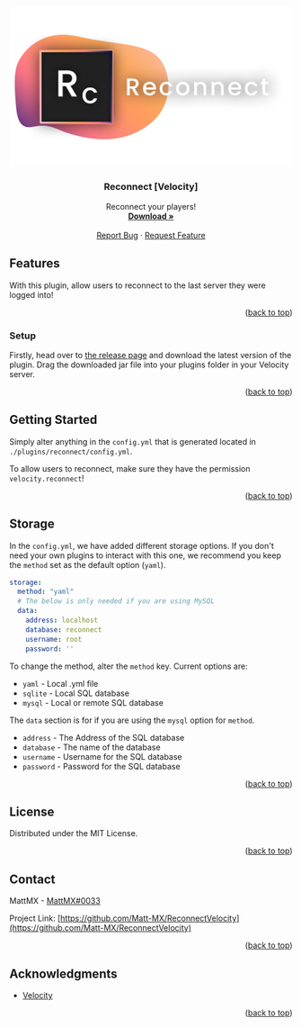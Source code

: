 <div id="top"></div>
<!--
*** Thanks for checking out the Best-README-Template. If you have a suggestion
*** that would make this better, please fork the repo and create a pull request
*** or simply open an issue with the tag "enhancement".
*** Don't forget to give the project a star!
*** Thanks again! Now go create something AMAZING! :D
-->



<!-- PROJECT SHIELDS -->
<!--
*** I'm using markdown "reference style" links for readability.
*** Reference links are enclosed in brackets [ ] instead of parentheses ( ).
*** See the bottom of this document for the declaration of the reference variables
*** for contributors-url, forks-url, etc. This is an optional, concise syntax you may use.
*** https://www.markdownguide.org/basic-syntax/#reference-style-links
-->

[comment]: <> ([![Contributors][contributors-shield]][contributors-url])

[comment]: <> ([![Forks][forks-shield]][forks-url])

[comment]: <> ([![Stargazers][stars-shield]][stars-url])

[comment]: <> ([![Issues][issues-shield]][issues-url])

[comment]: <> ([![MIT License][license-shield]][license-url])

[comment]: <> ([![LinkedIn][linkedin-shield]][linkedin-url])



<!-- PROJECT LOGO -->
<br />
<div align="center">
  <a href="rc_banner.png">
    <img src="rc_banner.png" alt="Logo" width="512">
  </a>

<h3 align="center">Reconnect [Velocity]</h3>

  <p align="center">
    Reconnect your players!
    <br />
    <a href="https://github.com/Matt-MX/ReconnectVelocity/releases"><strong>Download »</strong></a>
    <br />
    <br />
    <a href="https://github.com/Matt-MX/ReconnectVelocity/issues">Report Bug</a>
    ·
    <a href="https://github.com/Matt-MX/ReconnectVelocity/issues">Request Feature</a>
  </p>
</div>

<!-- ABOUT THE PROJECT -->
## Features

[comment]: <> ([![Product Name Screen Shot][product-screenshot]]&#40;https://example.com&#41;)

With this plugin, allow users to reconnect to the last server they were logged into!

<p align="right">(<a href="#top">back to top</a>)</p>

### Setup

Firstly, head over to [the release page](https://github.com/Matt-MX/ReconnectVelocity/releases) and
download the latest version of the plugin. Drag the downloaded jar file into your
plugins folder in your Velocity server.


<p align="right">(<a href="#top">back to top</a>)</p>



<!-- GETTING STARTED -->
## Getting Started

Simply alter anything in the `config.yml` that is generated located in `./plugins/reconnect/config.yml`.

To allow users to reconnect, make sure they have the permission `velocity.reconnect`!

<p align="right">(<a href="#top">back to top</a>)</p>

<!-- Storage -->
## Storage

In the `config.yml`, we have added different storage options. If you don't need your 
own plugins to interact with this one, we recommend you keep the `method` set as the default
option (`yaml`).

```yml
storage:
  method: "yaml"
  # The below is only needed if you are using MySQL
  data:
    address: localhost
    database: reconnect
    username: root
    password: ''
```

To change the method, alter the `method` key. Current options are:

- `yaml` - Local .yml file
- `sqlite` - Local SQL database
- `mysql` - Local or remote SQL database

The `data` section is for if you are using the `mysql` option for `method`.

- `address` - The Address of the SQL database
- `database` - The name of the database
- `username` - Username for the SQL database
- `password` - Password for the SQL database

<p align="right">(<a href="#top">back to top</a>)</p>

<!-- LICENSE -->
## License

Distributed under the MIT License.

<p align="right">(<a href="#top">back to top</a>)</p>



<!-- CONTACT -->
## Contact

MattMX - [MattMX#0033](https://discord.gg)

Project Link: [https://github.com/Matt-MX/ReconnectVelocity](https://github.com/Matt-MX/ReconnectVelocity)

<p align="right">(<a href="#top">back to top</a>)</p>



<!-- ACKNOWLEDGMENTS -->
## Acknowledgments

* [Velocity](https://velocitypowered.com/)

<p align="right">(<a href="#top">back to top</a>)</p>



<!-- MARKDOWN LINKS & IMAGES -->
<!-- https://www.markdownguide.org/basic-syntax/#reference-style-links -->

[comment]: <> ([contributors-shield]: https://img.shields.io/github/contributors/othneildrew/Best-README-Template.svg?style=for-the-badge)

[comment]: <> ([contributors-url]: https://github.com/othneildrew/Best-README-Template/graphs/contributors)

[comment]: <> ([forks-shield]: https://img.shields.io/github/forks/othneildrew/Best-README-Template.svg?style=for-the-badge)

[comment]: <> ([forks-url]: https://github.com/othneildrew/Best-README-Template/network/members)

[comment]: <> ([stars-shield]: https://img.shields.io/github/stars/othneildrew/Best-README-Template.svg?style=for-the-badge)

[comment]: <> ([stars-url]: https://github.com/othneildrew/Best-README-Template/stargazers)

[comment]: <> ([issues-shield]: https://img.shields.io/github/issues/othneildrew/Best-README-Template.svg?style=for-the-badge)

[comment]: <> ([issues-url]: https://github.com/othneildrew/Best-README-Template/issues)

[comment]: <> ([license-shield]: https://img.shields.io/github/license/othneildrew/Best-README-Template.svg?style=for-the-badge)

[comment]: <> ([license-url]: https://github.com/othneildrew/Best-README-Template/blob/master/LICENSE.txt)

[comment]: <> ([linkedin-shield]: https://img.shields.io/badge/-LinkedIn-black.svg?style=for-the-badge&logo=linkedin&colorB=555)

[comment]: <> ([linkedin-url]: https://linkedin.com/in/othneildrew)

[comment]: <> ([product-screenshot]: images/screenshot.png)
